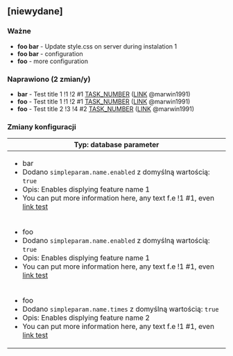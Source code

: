 <!-- @formatter:off -->
<!-- noinspection -->
<!-- Prevents auto format, for JetBrains IDE File > Settings > Editor > Code Style (Formatter Tab) > Turn formatter on/off with markers in code comments  -->

<!-- This file is automatically generate by logchange tool 🌳 🪓 => 🪵 -->
<!-- Visit https://github.com/logchange/logchange and leave a star 🌟 -->
<!-- !!! ⚠️ DO NOT MODIFY THIS FILE, YOUR CHANGES WILL BE LOST ⚠️ !!! -->


[niewydane]
-----------

### Ważne

- **foo bar** - Update style.css on server during instalation 1
- **foo bar** - configuration
- **foo** - more configuration

### Naprawiono (2 zmian/y)

- **bar** - Test title 1 !1 !2 #1 [TASK_NUMBER](https://www.google.pl) ([LINK](https://github.com/marwin1991) @marwin1991)
- **foo** - Test title 1 !1 !2 #1 [TASK_NUMBER](https://www.google.pl) ([LINK](https://github.com/marwin1991) @marwin1991)
- **foo** - Test title 2 !3 !4 #2 [TASK_NUMBER](https://www.google.pl) ([LINK](https://github.com/marwin1991) @marwin1991)

### Zmiany konfiguracji

| Typ: database parameter                                                                                                                                                                                                                         |
| ----------------------------------------------------------------------------------------------------------------------------------------------------------------------------------------------------------------------------------------------- |
| <ul><li>bar</li><li>Dodano `simpleparam.name.enabled` z domyślną wartością: `true`</li><li>Opis: Enables displying feature name 1</li><li>You can put more information here, any text f.e !1 #1, even [link test](https://google.com)</li></ul> |
| <ul><li>foo</li><li>Dodano `simpleparam.name.enabled` z domyślną wartością: `true`</li><li>Opis: Enables displying feature name 1</li><li>You can put more information here, any text f.e !1 #1, even [link test](https://google.com)</li></ul> |
| <ul><li>foo</li><li>Dodano `simpleparam.name.times` z domyślną wartością: `true`</li><li>Opis: Enables displying feature name 2</li><li>You can put more information here, any text f.e !1 #1, even [link test](https://google.com)</li></ul>   |




